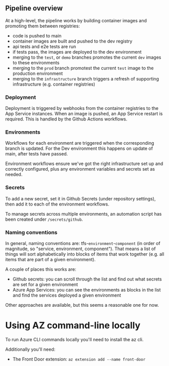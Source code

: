 ## Pipeline overview

At a high-level, the pipeline works by building container images and promoting them between registries:

 * code is pushed to main
 * container images are built and pushed to the dev registry
 * api tests and e2e tests are run
 * if tests pass, the images are deployed to the dev environment
 * merging to the `test`, or `demo` branches promotes the current `dev` images to these environments
 * merging to the `prod` branch promotest the current `test` image to the production environment
 * merging to the `infrastructure` branch triggers a refresh of supporting infrastructure (e.g. container registries)

### Deployment

Deployment is triggered by webhooks from the container registries to the App Service instances. When an image is pushed, an App Service restart is required. This is handled by the Github Actions workflows.

### Environments

Workflows for each environment are triggered when the corresponding branch is updated. For the Dev environment this happens on update of main, after tests have passed.

Environment workflows ensure we've got the right infrastructure set up and correctly configured, plus any environment variables and secrets set as needed.

### Secrets

To add a new secret, set it in Github Secrets (under repository settings), then add it to each of the environment workflows.

To manage secrets across multiple environments, an automation script has been created under `/secrets/github`.

### Naming conventions

In general, naming conventions are: tfs-`environment`-`component` (in order of magnitude, so "service, environment, component"). That means a list of things will sort alphabetically into blocks of items that work together (e.g. all items that are part of a given environment).

A couple of places this works are:
 * Github secrets: you can scroll through the list and find out what secrets are set for a given environment
 * Azure App Services: you can see the environments as blocks in the list and find the services deployed a given environment

Other approaches are available, but this seems a reasonable one for now.

# Using AZ command-line locally

To run Azure CLI commands locally you'll need to install the az cli.

Additionally you'll need:
 * The Front Door extension: `az extension add --name front-door`
 

